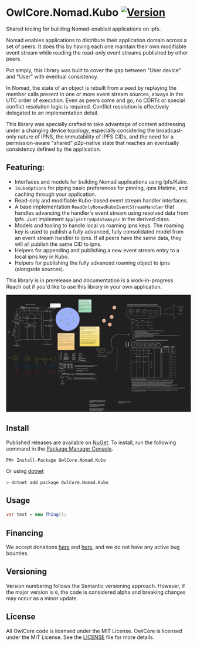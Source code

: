 # OwlCore.Nomad.Kubo [![Version](https://img.shields.io/nuget/v/OwlCore.Nomad.Kubo.svg)](https://www.nuget.org/packages/OwlCore.Nomad.Kubo)

Shared tooling for building Nomad-enabled applications on ipfs.

Nomad enables applications to distribute their application domain across a set of peers. It does this by having each one maintain their own modifiable event stream while reading the read-only event streams published by other peers. 

Put simply, this library was built to cover the gap between "User device" and "User" with eventual consistency.

In Nomad, the state of an object is rebuilt from a seed by replaying the member calls present in one or more event stream sources, always in the UTC order of execution. Even as peers come and go, no CDRTs or special conflict resolution logic is required. Conflict resolution is effectively delegated to an implementation detail. 

This library was specially crafted to take advantage of content addressing under a changing device topology, especially considering the broadcast-only nature of IPNS, the immutability of IPFS CIDs, and the need for a permission-aware "shared" p2p-native state that reaches an eventually consistency defined by the application.

## Featuring:
- Interfaces and models for building Nomad applications using Ipfs/Kubo.
- `IKuboOptions` for piping basic preferences for pinning, ipns lifetime, and caching through your application.
- Read-only and modifiable Kubo-based event stream handler interfaces.
- A base implementation `ReadOnlyNomadKuboEventStreamHandler` that handles advancing the handler's event stream using resolved data from ipfs. Just implement `ApplyEntryUpdateAsync` in the derived class.
- Models and tooling to handle local vs roaming ipns keys. The roaming key is used to publish a fully advanced, fully consolidated model from an event stream handler to ipns. If all peers have the same data, they will all publish the same CID to ipns.
- Helpers for appending and publishing a new event stream entry to a local ipns key in Kubo.
- Helpers for publishing the fully advanced roaming object to ipns (alongside sources).

This library is in prerelease and documentation is a work-in-progress. Reach out if you'd like to use this library in your own application.

![](./docs/whiteboard.png)

## Install

Published releases are available on [NuGet](https://www.nuget.org/packages/OwlCore.Nomad.Kubo). To install, run the following command in the [Package Manager Console](https://docs.nuget.org/docs/start-here/using-the-package-manager-console).

    PM> Install-Package OwlCore.Nomad.Kubo
    
Or using [dotnet](https://docs.microsoft.com/en-us/dotnet/core/tools/dotnet)

    > dotnet add package OwlCore.Nomad.Kubo

## Usage

```cs
var test = new Thing();
```

## Financing

We accept donations [here](https://github.com/sponsors/Arlodotexe) and [here](https://www.patreon.com/arlodotexe), and we do not have any active bug bounties.

## Versioning

Version numbering follows the Semantic versioning approach. However, if the major version is `0`, the code is considered alpha and breaking changes may occur as a minor update.

## License

All OwlCore code is licensed under the MIT License. OwlCore is licensed under the MIT License. See the [LICENSE](./src/LICENSE.txt) file for more details.
